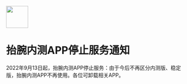 
[<img src="https://www.hankmi.com/favicon.ico" width="60" height="60" align="middle" />](https://www.hankmi.com)

# 抬腕内测APP停止服务通知
2022年9月13日起，抬腕内测APP停止服务：由于今后不再区分内测版、稳定版，抬腕内测APP不再使用。各位可卸载相关APP。
